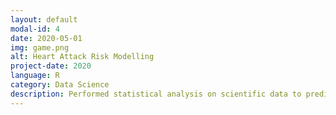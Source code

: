 ```yaml
---
layout: default
modal-id: 4
date: 2020-05-01
img: game.png
alt: Heart Attack Risk Modelling
project-date: 2020
language: R
category: Data Science
description: Performed statistical analysis on scientific data to predict the effect of Creatine Kinase levels on heart attack risk. Fit a generalised linear model on provided data using R. Assessed the model quality and determined it was a good fit with CK being a good predictor of heart attack. Used the model to predict that 75% of patients would likely suffer a heart attack with CK levels of 126.14 IU/L or above. Visualised the model in R studio, highlighting the 75th percentile in line with our predictions
---
```

